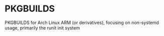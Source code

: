 # PKGBUILDS
PKGBUILDS for Arch Linux ARM (or derivatives), focusing on non-systemd usage, primarily the runit init system
